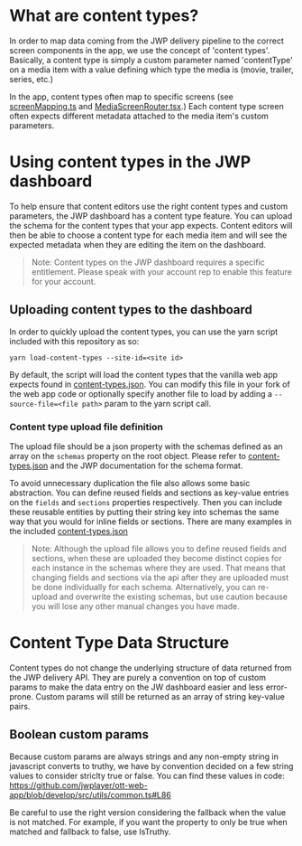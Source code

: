 # What are content types?

In order to map data coming from the JWP delivery pipeline to the correct screen components in the app,
we use the concept of 'content types'.
Basically, a content type is simply a custom parameter named 'contentType' on a media item with a value defining which type the media is (movie, trailer, series, etc.)

In the app, content types often map to specific screens (see [screenMapping.ts](src/screenMapping.ts) and [MediaScreenRouter.tsx](src/pages/ScreenRouting/MediaScreenRouter.tsx).)
Each content type screen often expects different metadata attached to the media item's custom parameters.

# Using content types in the JWP dashboard

To help ensure that content editors use the right content types and custom parameters, the JWP dashboard has a content type feature.
You can upload the schema for the content types that your app expects.
Content editors will then be able to choose a content type for each media item and will see the expected metadata when they are editing the item on the dashboard.

> Note: Content types on the JWP dashboard requires a specific entitlement. Please speak with your account rep to enable this feature for your account.

## Uploading content types to the dashboard

In order to quickly upload the content types, you can use the yarn script included with this repository as so:

`yarn load-content-types --site-id=<site id>`

By default, the script will load the content types that the vanilla web app expects found in [content-types.json](scripts/content-types/content-types.json).
You can modify this file in your fork of the web app code or optionally specify another file to load by adding a `--source-file=<file path>` param to the yarn script call. 

### Content type upload file definition

The upload file should be a json property with the schemas defined as an array on the `schemas` property on the root object.
Please refer to [content-types.json](scripts/content-types/content-types.json) and the JWP documentation for the schema format.

To avoid unnecessary duplication the file also allows some basic abstraction.
You can define reused fields and sections as key-value entries on the `fields` and `sections` properties respectively.
Then you can include these reusable entities by putting their string key into schemas the same way that you would for inline fields or sections.
There are many examples in the included [content-types.json](scripts/content-types/content-types.json)

> Note: Although the upload file allows you to define reused fields and sections, when these are uploaded they become distinct copies for each instance in the schemas where they are used.
> That means that changing fields and sections via the api after they are uploaded must be done individually for each schema.
> Alternatively, you can re-upload and overwrite the existing schemas, but use caution because you will lose any other manual changes you have made.  

# Content Type Data Structure

Content types do not change the underlying structure of data returned from the JWP delivery API. They are purely a convention on top of custom params to make the data entry on the JW dashboard easier and less error-prone. Custom params will still be returned as an array of string key-value pairs.

## Boolean custom params

Because custom params are always strings and any non-empty string in javascript converts to truthy, we have by convention decided on a few string values to consider striclty true or false. You can find these values in code: https://github.com/jwplayer/ott-web-app/blob/develop/src/utils/common.ts#L86

Be careful to use the right version considering the fallback when the value is not matched. For example, if you want the property to only be true when matched and fallback to false, use IsTruthy.
